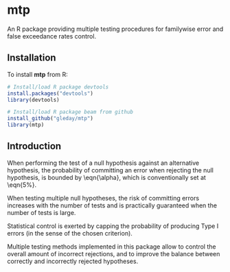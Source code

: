 # mtp
An R package providing multiple testing procedures for familywise error and false exceedance rates control.

## Installation

To install **mtp** from R:

```R
# Install/load R package devtools
install.packages("devtools")
library(devtools)

# Install/load R package beam from github
install_github("gleday/mtp")
library(mtp)
```

## Introduction
When performing the test of a null hypothesis
against an alternative hypothesis, the probability of
committing an error when rejecting the
null hypothesis, is bounded by \eqn{\alpha},
which is conventionally set at \eqn{5\%}.

When testing multiple null hypotheses,
the risk of committing errors increases with
the number of tests and is practically guaranteed
when the number of tests is large.

Statistical control is exerted by capping
the probability of producing Type I errors
(in the sense of the chosen criterion).

Multiple testing methods implemented in this package
allow to control the overall amount of incorrect rejections,
and to improve the balance between correctly
and incorrectly rejected hypotheses.
